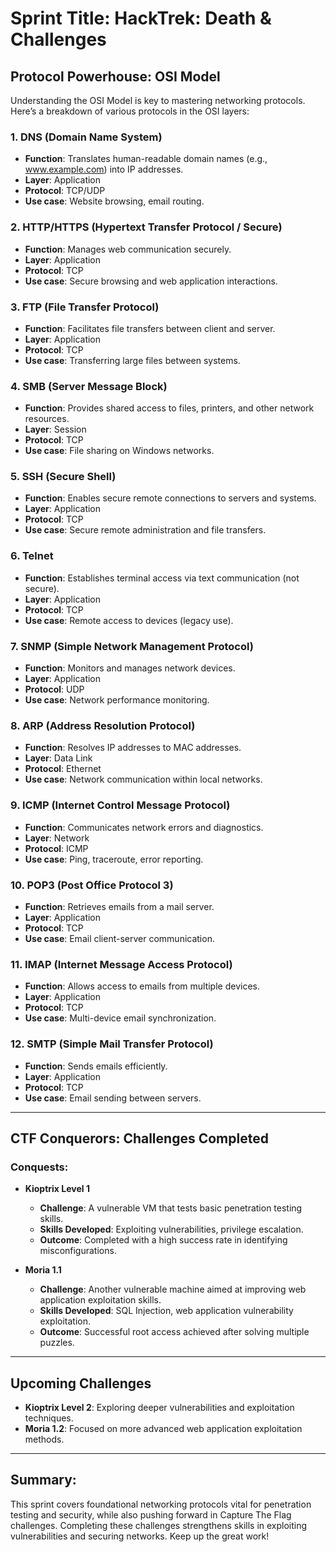 # Sprint Title: HackTrek: Death & Challenges

## **Protocol Powerhouse: OSI Model**

Understanding the OSI Model is key to mastering networking protocols. Here’s a breakdown of various protocols in the OSI layers:

### **1. DNS (Domain Name System)**

- **Function**: Translates human-readable domain names (e.g., www.example.com) into IP addresses.
- **Layer**: Application
- **Protocol**: TCP/UDP
- **Use case**: Website browsing, email routing.

### **2. HTTP/HTTPS (Hypertext Transfer Protocol / Secure)**

- **Function**: Manages web communication securely.
- **Layer**: Application
- **Protocol**: TCP
- **Use case**: Secure browsing and web application interactions.

### **3. FTP (File Transfer Protocol)**

- **Function**: Facilitates file transfers between client and server.
- **Layer**: Application
- **Protocol**: TCP
- **Use case**: Transferring large files between systems.

### **4. SMB (Server Message Block)**

- **Function**: Provides shared access to files, printers, and other network resources.
- **Layer**: Session
- **Protocol**: TCP
- **Use case**: File sharing on Windows networks.

### **5. SSH (Secure Shell)**

- **Function**: Enables secure remote connections to servers and systems.
- **Layer**: Application
- **Protocol**: TCP
- **Use case**: Secure remote administration and file transfers.

### **6. Telnet**

- **Function**: Establishes terminal access via text communication (not secure).
- **Layer**: Application
- **Protocol**: TCP
- **Use case**: Remote access to devices (legacy use).

### **7. SNMP (Simple Network Management Protocol)**

- **Function**: Monitors and manages network devices.
- **Layer**: Application
- **Protocol**: UDP
- **Use case**: Network performance monitoring.

### **8. ARP (Address Resolution Protocol)**

- **Function**: Resolves IP addresses to MAC addresses.
- **Layer**: Data Link
- **Protocol**: Ethernet
- **Use case**: Network communication within local networks.

### **9. ICMP (Internet Control Message Protocol)**

- **Function**: Communicates network errors and diagnostics.
- **Layer**: Network
- **Protocol**: ICMP
- **Use case**: Ping, traceroute, error reporting.

### **10. POP3 (Post Office Protocol 3)**

- **Function**: Retrieves emails from a mail server.
- **Layer**: Application
- **Protocol**: TCP
- **Use case**: Email client-server communication.

### **11. IMAP (Internet Message Access Protocol)**

- **Function**: Allows access to emails from multiple devices.
- **Layer**: Application
- **Protocol**: TCP
- **Use case**: Multi-device email synchronization.

### **12. SMTP (Simple Mail Transfer Protocol)**

- **Function**: Sends emails efficiently.
- **Layer**: Application
- **Protocol**: TCP
- **Use case**: Email sending between servers.

---

## **CTF Conquerors: Challenges Completed**

### **Conquests:**

- **Kioptrix Level 1**
    - **Challenge**: A vulnerable VM that tests basic penetration testing skills.
    - **Skills Developed**: Exploiting vulnerabilities, privilege escalation.
    - **Outcome**: Completed with a high success rate in identifying misconfigurations.

- **Moria 1.1**
    - **Challenge**: Another vulnerable machine aimed at improving web application exploitation skills.
    - **Skills Developed**: SQL Injection, web application vulnerability exploitation.
    - **Outcome**: Successful root access achieved after solving multiple puzzles.

---

## **Upcoming Challenges**

- **Kioptrix Level 2**: Exploring deeper vulnerabilities and exploitation techniques.
- **Moria 1.2**: Focused on more advanced web application exploitation methods.

---

## **Summary:**

This sprint covers foundational networking protocols vital for penetration testing and security, while also pushing forward in Capture The Flag challenges. Completing these challenges strengthens skills in exploiting vulnerabilities and securing networks. Keep up the great work!
